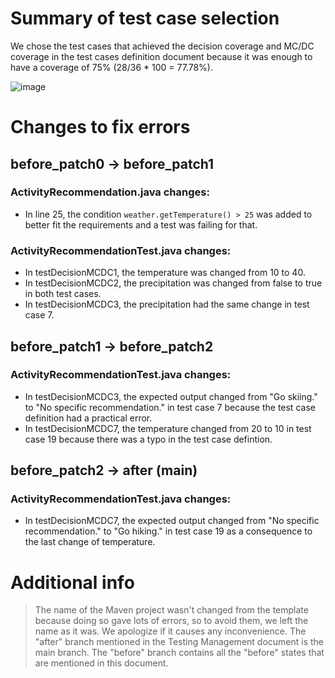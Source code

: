# Summary of test case selection
We chose the test cases that achieved the decision coverage and MC/DC coverage in the test cases definition document because it was enough to have a coverage of 75% (28/36 * 100 = 77.78%).

![image](https://github.com/user-attachments/assets/a5b92802-1f26-4865-a20e-b9c7e072549d)

# Changes to fix errors
## before_patch0 -> before_patch1
### ActivityRecommendation.java changes:
* In line 25, the condition `weather.getTemperature() > 25` was added to better fit the requirements and a test was failing for that.

### ActivityRecommendationTest.java changes:
* In testDecisionMCDC1, the temperature was changed from 10 to 40.
* In testDecisionMCDC2, the precipitation was changed from false to true in both test cases.
* In testDecisionMCDC3, the precipitation had the same change in test case 7.

## before_patch1 -> before_patch2
### ActivityRecommendationTest.java changes:
* In testDecisionMCDC3, the expected output changed from "Go skiing." to "No specific recommendation." in test case 7 because the test case definition had a practical error.
* In testDecisionMCDC7, the temperature changed from 20 to 10 in test case 19 because there was a typo in the test case defintion.

## before_patch2 -> after (main)
### ActivityRecommendationTest.java changes:
* In testDecisionMCDC7, the expected output changed from "No specific recommendation." to "Go hiking." in test case 19 as a consequence to the last change of temperature.

# Additional info
> The name of the Maven project wasn't changed from the template because doing so gave lots of errors, so to avoid them, we left the name as it was. We apologize if it causes any inconvenience.
> The "after" branch mentioned in the Testing Management document is the main branch. The "before" branch contains all the "before" states that are mentioned in this document.
